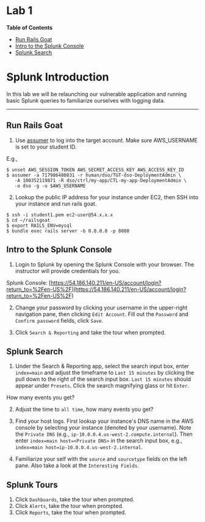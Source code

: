 # Lab 1

**Table of Contents**

- [Run Rails Goat](##run-rails-goat)
- [Intro to the Splunk Console](##intro-to-the-splunk-console)
- [Splunk Search](##splunk-search)

# Splunk Introduction

In this lab we will be relaunching our vulnerable application and running basic Splunk queries to familiarize ourselves with logging data.

---

## Run Rails Goat

1. Use [assumer](https://github.com/devsecops/assumer) to log into the target account. Make sure AWS_USERNAME is set to your student ID.

 E.g.,

 ```
$ unset AWS_SESSION_TOKEN AWS_SECRET_ACCESS_KEY AWS_ACCESS_KEY_ID
$ assumer -a 717986480831 -r human/dso/TGT-dso-DeploymentAdmin \
    -A 100352119871 -R dso/ctrl/my-app/CTL-my-app-DeploymentAdmin \
    -o dso -g -u $AWS_USERNAME
 ```

2. Lookup the public IP address for your instance under EC2, then SSH into your instance and run rails goat.

 ```
$ ssh -i student1.pem ec2-user@54.x.x.x
$ cd ~/railsgoat
$ export RAILS_ENV=mysql
$ bundle exec rails server -b 0.0.0.0 -p 8080
 ```

## Intro to the Splunk Console

1. Login to Splunk by opening the Splunk Console with your browser. The instructor will provide credentials for you.

Splunk Console: [https://54.186.140.211/en-US/account/login?return_to=%2Fen-US%2F](https://54.186.140.211/en-US/account/login?return_to=%2Fen-US%2F)

2. Change your password by clicking your username in the upper-right navigation pane, then clicking `Edit Account`. Fill out the `Password` and `Confirm password` fields, click `Save`.

3. Click `Search & Reporting` and take the tour when prompted.

## Splunk Search

1. Under the Search & Reporting app, select the search input box, enter `index=main` and adjust the timeframe to `Last 15 minutes` by clicking the pull down to the right of the search input box. `Last 15 minutes` should appear under `Presets`. Click the search magnifying glass or hit `Enter`.

 How many events you get?

2. Adjust the time to `all time`, how many events you get?

3. Find your host logs. First lookup your instance's DNS name in the AWS console by selecting your instance (denoted by your username). Note the `Private DNS`  (e.g., `ip-10.0.0.4.us-west-2.compute.internal`). Then enter `index=main host=<Private DNS>` in the search input box, e.g., `index=main host=ip-10.0.0.4.us-west-2.internal`.

4. Familiarize your self with the `source` and `sourcetype` fields on the left pane. Also take a look at the `Interesting Fields`.

## Splunk Tours

1. Click `Dashboards`, take the tour when prompted.
2. Click `Alerts`, take the tour when prompted.
3. Click `Reports`, take the tour when prompted.
